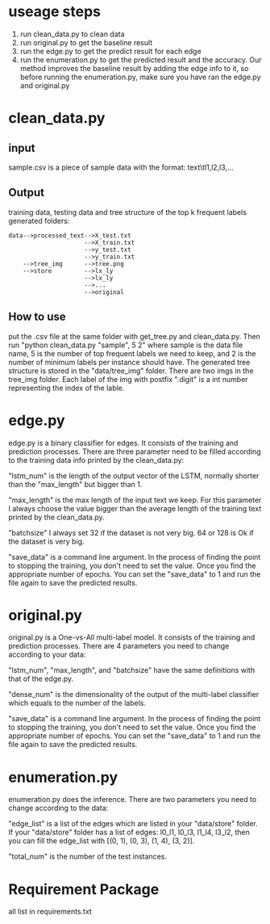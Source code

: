 # useage steps
1. run clean_data.py to clean data
2. run original.py to get the baseline result
3. run the edge.py to get the predict result for each edge
4. run the enumeration.py to get the predicted result and the accuracy. Our method improves the baseline result by adding the edge info to it,
so before running the enumeration.py, make sure you have ran the edge.py and original.py
# clean_data.py
## input
sample.csv is a piece of sample data with the format: text\tl1,l2,l3,...
## Output
training data, testing data and tree structure of the top k frequent labels
generated folders:
```angular2
data-->processed_text-->X_test.txt
                     -->X_train.txt
                     -->y_test.txt 
                     -->y_train.txt
    -->tree_img      -->tree.png
    -->store         -->lx_ly
                     -->lx_ly
                     -->...
                     -->original
```

## How to use
put the .csv file at the same folder with get_tree.py and clean_data.py. 
Then run "python clean_data.py "sample", 5 2" where sample is the data file name, 5 is the number of top frequent labels
we need to keep, and 2 is the number of minimum labels per instance should have. The generated tree structure is stored in the "data/tree_img" folder.
There are two imgs in the tree_img folder. Each label of the img with postfix ".digit" is a int number representing the index of the lable.
# edge.py
edge.py is a binary classifier for edges. It consists of the training and prediction processes. 
There are three parameter need to be filled according to the training data info printed by the clean_data.py:

"lstm_num" is the length of the output vector of the LSTM, normally shorter than the "max_length" but bigger than 1.

"max_length" is the max length of the input text we keep. For this parameter I always choose the value bigger than the average length of the training text printed by the clean_data.py.

"batchsize" I always set 32 if the dataset is not very big. 64 or 128 is Ok if the dataset is very big.

"save_data" is a command line argument. In the process of finding the point to stopping the training, you don't need to set the value. Once you find the appropriate number of epochs. You can set the "save_data" to 1 and run the file again to save the predicted results.
# original.py
original.py is a One-vs-All multi-label model. It consists of the training and prediction processes. There are 4 parameters you need to change according to your data:

"lstm_num", "max_length", and "batchsize" have the same definitions with that of the edge.py.

"dense_num" is the dimensionality of the output of the multi-label classifier which equals to the number of the labels.

"save_data" is a command line argument.  In the process of finding the point to stopping the training, you don't need to set the value. Once you find the appropriate number of epochs. You can set the "save_data" to 1 and run the file again to save the predicted results.
# enumeration.py
enumeration.py does the inference. There are two parameters you need to change according to the data:

"edge_list" is a list of the edges which are listed in your "data/store" folder. If your "data/store" folder has a list of edges: l0_l1, l0_l3, l1_l4, l3_l2,
then you can fill the edge_list with [(0, 1), (0, 3), (1, 4), (3, 2)].

"total_num" is the number of the test instances. 
# Requirement Package
all list in requirements.txt

